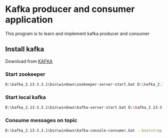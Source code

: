 # Kafka producer and consumer application

This program is to learn and implement kafka producer and consumer 

## Install kafka
Download from [KAFKA](https://kafka.apache.org/downloads)

### Start zookeeper
```bash
D:\kafka_2.13-3.3.1\bin\windows\zookeeper-server-start.bat D:\kafka_2.13-3.3.1\config\zookeeper.properties
```

### Start local kafka
```bash
D:\kafka_2.13-3.3.1\bin\windows\kafka-server-start.bat D:\kafka_2.13-3.3.1\config\server.properties
```

### Consume messages on topic
```bash
D:\kafka_2.13-3.3.1\bin\windows\kafka-console-consumer.bat --bootstrap-server localhost:9092 --topic MyThirdTopic --from-beginning
```